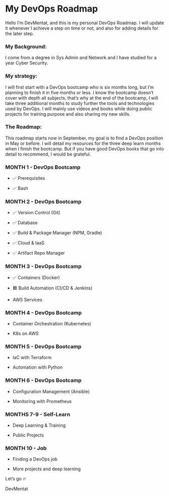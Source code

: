 # My DevOps Roadmap

Hello I’m DevMentat, and this is my personal DevOps Roadmap. I will update it whenever I achieve a step on time or not, and also for adding details for the later step.

### My Background:

I come from a degree in Sys Admin and Network and I have studied for a year Cyber Security.

### My strategy:

I will first start with a DevOps bootcamp who is six months long, but I’m planning to finish it in five months or less. I know the bootcamp doesn’t cover with depth all subjects, that’s why at the end of the bootcamp, I will take three additional months to study further the tools and technologies used by DevOps. I will mainly use videos and books while doing public projects for training purpose and also sharing my new skills.

### The Roadmap:

This roadmap starts now in September, my goal is to find a DevOps position in May or before. I will detail my resources for the three deep learn months when I finish the bootcamp. But if you have good DevOps books that go into detail to recommend, I would be grateful.

### MONTH 1 - DevOps Bootcamp

*   ✅ Prerequisites
    
*   ✅ Bash
    

### MONTH 2 - DevOps Bootcamp

*   ✅ Version Control (Git)
    
*   ✅ Database
    
*   ✅ Build & Package Manager (NPM, Gradle)
    
*   ✅ Cloud & IaaS
    
*   ✅ Artifact Repo Manager
    

### MONTH 3 - DevOps Bootcamp

*   ✅ Containers (Docker)
    
*   🟦 Build Automation (CI/CD & Jenkins)
    
*   AWS Services
    

### MONTH 4 - DevOps Bootcamp

*   Container Orchestration (Kubernetes)
    
*   K8s on AWS
    

### MONTH 5 - DevOps Bootcamp

*   laC with Terraform
    
*   Automation with Python
    

### MONTH 6 - DevOps Bootcamp

*   Configuration Management (Ansible)
    
*   Monitoring with Prometheus
    

### MONTHS 7-9 - Self-Learn

*   Deep Learning & Training
    
*   Public Projects
    

### MONTH 10 - Job

*   Finding a DevOps job
    
*   More projects and deep learning
    

Let’s go 🔥

DevMentat